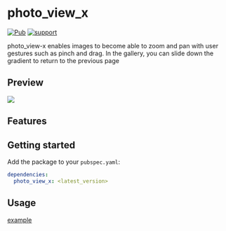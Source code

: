 # photo_view_x
[![Pub](https://img.shields.io/pub/v/photo_view_x.svg?style=flat-square)](https://pub.dev/packages/photo_view_x)
[![support](https://img.shields.io/badge/platform-android%20|%20ios%20|%20web%20|%20macos%20|%20windows%20|%20linux%20-blue.svg)](https://pub.dev/packages/photo_view_x)

photo_view-x enables images to become able to zoom and pan with user gestures such as pinch and drag.
In the gallery, you can slide down the gradient to return to the previous page

## Preview

[![](https://github.com/meetleev/static_resources/blob/main/photo_view_x/preview.png)](https://github.com/meetleev/static_resources/blob/main/photo_view_x/73sji-xtzg8.gif)

## Features

## Getting started

Add the package to your `pubspec.yaml`:

```yaml
dependencies:
  photo_view_x: <latest_version>
```

## Usage

[example](./example/lib/page/photo_view_page.dart)
